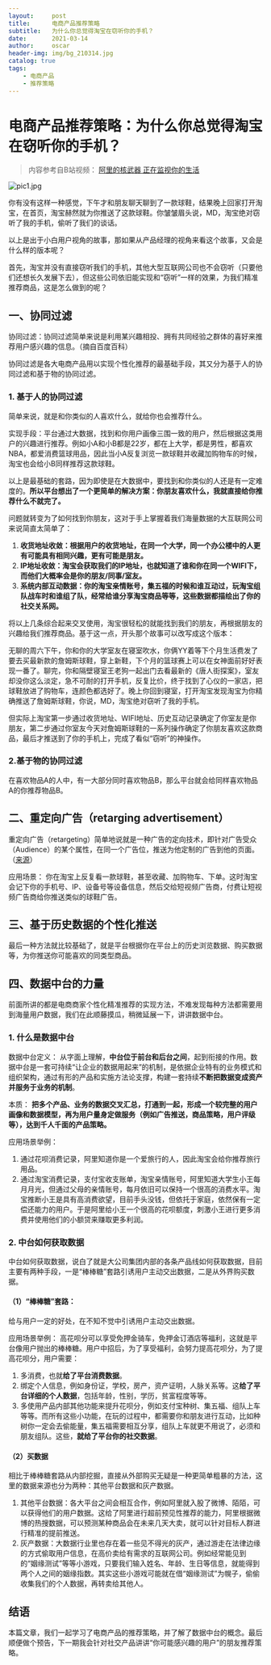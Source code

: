 ```yaml
---
layout:     post
title:      电商产品推荐策略
subtitle:   为什么你总觉得淘宝在窃听你的手机？
date:       2021-03-14
author:     oscar
header-img: img/bg_210314.jpg
catalog: true
tags:
    - 电商产品
    - 推荐策略
---
```


# 电商产品推荐策略：为什么你总觉得淘宝在窃听你的手机？


> 内容参考自B站视频： [阿里的核武器 正在监视你的生活](https://www.bilibili.com/video/BV1Vp4y1r7m5)


![pic1.jpg](https://i.loli.net/2021/03/14/HLPSnW3NGbAvsV5.jpg)

你有没有这样一种感觉，下午才和朋友聊天聊到了一款球鞋，结果晚上回家打开淘宝，在首页，淘宝赫然就为你推送了这款球鞋。你皱皱眉头说，MD，淘宝绝对窃听了我的手机，偷听了我们的谈话。

以上是出于小白用户视角的故事，那如果从产品经理的视角来看这个故事，又会是什么样的版本呢？

首先，淘宝并没有直接窃听我们的手机，其他大型互联网公司也不会窃听（只要他们还想长久发展下去），但这些公司依旧能实现和“窃听”一样的效果，为我们精准推荐商品，这是怎么做到的呢？

## 一、协同过滤


协同过滤：协同过滤简单来说是利用某兴趣相投、拥有共同经验之群体的喜好来推荐用户感兴趣的信息。（摘自百度百科）

协同过滤是各大电商产品用以实现个性化推荐的最基础手段，其又分为基于人的协同过滤和基于物的协同过滤。

### 1. 基于人的协同过滤

简单来说，就是和你类似的人喜欢什么，就给你也会推荐什么。

实现手段：平台通过大数据，找到和你用户画像三围一致的用户，然后根据这类用户的兴趣进行推荐。例如小A和小B都是22岁，都在上大学，都是男性，都喜欢NBA，都爱消费篮球用品，因此当小A反复浏览一款球鞋并收藏加购物车的时候，淘宝也会给小B同样推荐这款球鞋。

以上是最基础的套路，因为即使是在大数据中，要找到和你类似的人还是有一定难度的。**所以平台想出了一个更简单的解决方案：你朋友喜欢什么，我就直接给你推荐什么不就完了。**

问题就转变为了如何找到你朋友，这对于手上掌握着我们海量数据的大互联网公司来说简直太简单了：

1. **收货地址收敛：根据用户的收货地址，在同一个大学，同一个办公楼中的人更有可能具有相同兴趣，更有可能是朋友。**
2. **IP地址收敛：淘宝会获取我们的IP地址，也就知道了谁和你在同一个WIFI下，而他们大概率会是你的朋友/同事/室友。**
3. **系统内部互动数据：你的淘宝亲情账号，集五福的时候和谁互动过，玩淘宝组队战车时和谁组了队，经常给谁分享淘宝商品等等，这些数据都描绘出了你的社交关系网。**

将以上几条综合起来交叉使用，淘宝很轻松的就能找到我们的朋友，再根据朋友的兴趣给我们推荐商品。基于这一点，开头那个故事可以改写成这个版本：

无聊的周六下午，你和你的大学室友在寝室吹水，你俩YY着等下个月生活费发了要去买最新款的詹姆斯球鞋，穿上新鞋，下个月的篮球赛上可以在女神面前好好表现一番了。聊完，你和隔壁寝室王老狗一起出门去看最新的《唐人街探案》，室友却没你这么淡定，急不可耐的打开手机，反复比价，终于找到了心仪的一家店，把球鞋放进了购物车，连颜色都选好了。晚上你回到寝室，打开淘宝发现淘宝为你精确推送了詹姆斯球鞋，你说，MD，淘宝绝对窃听了我的手机。

但实际上淘宝第一步通过收货地址、WIFI地址、历史互动记录确定了你室友是你朋友，第二步通过你室友今天对詹姆斯球鞋的一系列操作确定了你朋友喜欢这款商品，最后才推送到了你的手机上，完成了看似“窃听”的神操作。

### 2.基于物的协同过滤

在喜欢物品A的人中，有一大部分同时喜欢物品B，那么平台就会给同样喜欢物品A的你推荐物品B。



## 二、重定向广告（retarging advertisement）

重定向广告（retargeting）简单地说就是一种广告的定向技术，即针对广告受众（Audience）的某个属性，在同一个广告位，推送为他定制的广告到他的页面。（[来源](%E9%87%8D%E5%AE%9A%E5%90%91%E5%B9%BF%E5%91%8A%E6%98%AF%E4%BB%80%E4%B9%88%EF%BC%9F%20-%20RRRRLIU%E7%9A%84%E5%9B%9E%E7%AD%94%20-%20%E7%9F%A5%E4%B9%8E%20https://www.zhihu.com/question/21737987/answer/19157963)）

应用场景：
你在淘宝上反复看一款球鞋，甚至收藏、加购物车、下单。这时淘宝会记下你的手机号、IP、设备号等设备信息，然后交给短视频广告商，付费让短视频广告商给你推送类似的球鞋广告。


## 三、基于历史数据的个性化推送

最后一种方法就比较基础了，就是平台根据你在平台上的历史浏览数据、购买数据等，为你推送你可能喜欢的同类型商品。


## 四、数据中台的力量

前面所讲的都是电商商家个性化精准推荐的实现方法，不难发现每种方法都需要用到海量用户数据，我们在此顺藤摸瓜，稍微延展一下，讲讲数据中台。

### 1. 什么是数据中台

数据中台定义：
从字面上理解，**中台位于前台和后台之间**，起到衔接的作用。数据中台是一套可持续“让企业的数据用起来”的机制，是依据企业特有的业务模式和组织架构，通过有形的产品和实施方法论支撑，构建一套持续**不断把数据变成资产并服务于业务的机制**。

本质：
**把多个产品、业务的数据交叉汇总，打通到一起，形成一个较完整的用户画像和数据模型，再为用户量身定做服务（例如广告推送，商品策略，用户评级等），达到千人千面的产品策略。**

应用场景举例：
1. 通过花呗消费记录，阿里知道你是一个爱旅行的人，因此淘宝会给你推荐旅行用品。
2. 通过淘宝消费记录，支付宝收支账单，淘宝亲情账号，阿里知道大学生小王每月月光，但通过父母的亲情账号，每月依旧可以保持一个很高的消费水平。淘宝推断小王是具有高消费欲望，目前手头没钱，但依托于家庭，依然保有一定偿还能力的用户。于是阿里给小王一个很高的花呗额度，刺激小王进行更多消费并使用他们的小额贷来赚取更多利润。

### 2. 中台如何获取数据

中台如何获取数据，说白了就是大公司集团内部的各条产品线如何获取数据，目前主要有两种手段，一是“棒棒糖”套路引诱用户主动交出数据，二是从外界购买数据。

#### （1）“棒棒糖”套路：

给与用户一定的好处，在不知不觉中引诱用户主动交出数据。

应用场景举例：
高花呗分可以享受免押金骑车，免押金订酒店等福利，这就是平台像用户抛出的棒棒糖。用户中招后，为了享受福利，会努力提高花呗分，为了提高花呗分，用户需要：

1. 多消费，也就**给了平台消费数据**。
2. 绑定个人信息，例如身份证，学校，房产，资产证明，人脉关系等。这**给了平台详细的个人数据**，包括年龄，性别，学历，贫富程度等等。
3. 多使用产品内部其他功能来提升花呗分，例如支付宝种树、集五福、组队上车等等。而所有这些小功能，在玩的过程中，都需要你和朋友进行互动，比如种树你一定会去偷能量，集五福需要相互分享，组队上车就更不用说了，必须和朋友组队。这些，**就给了平台你的社交数据**。


#### （2）买数据

相比于棒棒糖套路从内部挖掘，直接从外部购买无疑是一种更简单粗暴的方法，这里的数据来源也分为两种：其他平台数据和灰产数据。

1. 其他平台数据：各大平台之间会相互合作，例如阿里就入股了微博、陌陌，可以获得他们的用户数据。这给了阿里进行超前预见性推荐的能力，阿里根据微博的热搜数据，可以预测某种商品会在未来几天大卖，就可以针对目标人群进行精准的提前推送。
2. 灰产数据：大数据行业里也存在着一些见不得光的灰产，通过游走在法律边缘的方式偷取用户信息，在高价卖给有需求的互联网公司。例如经常能见到的“姻缘测试”等等小游戏，只要我们输入姓名、年龄、生日等信息，就能得到两个人之间的姻缘指数。其实这些小游戏可能就在借“姻缘测试”为幌子，偷偷收集我们的个人数据，再转卖给其他人。


##  结语

本篇文章，我们一起学习了电商产品的推荐策略，并了解了数据中台的概念。最后顺便做个预告，下一期我会针对社交产品讲讲“你可能感兴趣的用户”的朋友推荐策略。

